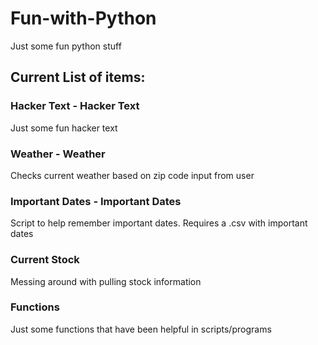 # Fun-with-Python
Just some fun python stuff 

## Current List of items:

### Hacker Text - Hacker Text
Just some fun hacker text

### Weather - Weather
Checks current weather based on zip code input from user

### Important Dates - Important Dates
Script to help remember important dates. Requires a .csv with important dates

### Current Stock
Messing around with pulling stock information

### Functions
Just some functions that have been helpful in scripts/programs
